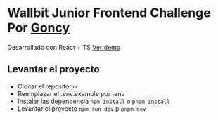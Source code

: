 # Wallbit Junior Frontend Challenge Por [Goncy](https://www.twitch.tv/goncypozzo?lang=es)

Desarrollado con React + TS [Ver demo](https://jose-iu-wallbit-challenge.vercel.app/)

## Levantar el proyecto

- Clonar el repositorio
- Reemplazar el .env.example por .env
- Instalar las dependencia `npm install` o `pnpm install`
- Levantar el proyecto `npm run dev` p `pnpm dev`
